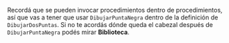 Recordá que se pueden invocar procedimientos dentro de procedimientos, así que vas a tener que usar `DibujarPuntaNegra` dentro de la definición de `DibujarDosPuntas`.
Si no te acordás dónde queda el cabezal después de `DibujarPuntaNegra` podés mirar **Biblioteca**.